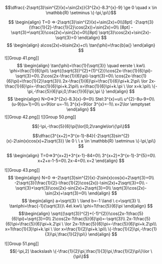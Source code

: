 $$\dfrac{-2\sqrt{3}\sin^{2}(x)+\sin(2x)}{3^{2x}-8.3^{x}-9} \ge 0 \quad x \in \mathbb{R} \setminus \{-\pi,\pi\}$$

$$
\begin{align}
T=0 =>-2\sqrt{3}\sin^{2}(x)+\sin(2x)=0\\[8pt]
-2\sqrt{3}(\frac{1}{2}-\frac{1}{2}\cos(2x))+\sin(2x)=0\\ [8pt]
-\sqrt{3}+\sqrt{3}\cos(2x)+\sin(2x)=0\\[8pt]
\sqrt{3}\cos(2x)+\sin(2x)-\sqrt{3}=0
\end{align}
$$
$$
\begin{align}
a\cos(2x)+b\sin(2x)+c\\
\tan(\phi)=\frac{b}a{}
\end{align}
$$
![[Group 41.png]]
$$
\begin{align}
\tan(\phi)=\frac{1}{\sqrt{3}} \quad eerste \ kw\\
\phi=\frac{1}{6}\pi\\
\sqrt{(\sqrt{3})^{2}+(1)^{2}}\cos(2x-\frac{1}{6}\pi)-\sqrt{3}=0\\
2\cos(2x-\frac{1}{6}\pi)-\sqrt{3}=0\\
\cos(2x-\frac{1}{6}\pi)=\frac{1}{2}\sqrt{3}\\
2x-\frac{1}{6}\pi=\frac{1}{6}\pi+k.2\pi\ \lor 2x-\frac{1}{6}\pi=-\frac{1}{6}\pi+k.2\pi\\
x=\frac{1}{6}\pi+k.\pi \ \lor x=k.\pi\\
\{-\pi,-\frac{5}{6}\pi,0,\frac{1}{6}\pi,\pi \}
\end{align}
$$
$$ 
\begin{align}
N=0=>3^{2x}-8.3{x}-9=0\\
Stel:3^{x}=u\\
u^{2}-8u-9=0\\
(u-9)(u+1)=0\\
u=9\lor u=-1\\
3^{x}=9\lor 3^{x}=-1\\
x=2\lor \emptyset
\end{align}
$$
![[Group 42.png]]
![[Group 50.png]]


$$[-\pi,-\frac{5}{6}\pi]\lor[0,2\rangle\lor\{\pi\}$$

$$\dfrac{3^{x+2}+3^{x-1}-84}{-2\sqrt{3}sin^{2}(x)-2\sin(x)cos(x)+2\sqrt{3}} \le 0 \ \ x \in \mathbb{R} \setminus \{-\pi,\pi\} $$

$$
\begin{align}
T=0=>3^{x+2}+3^{x-1}-84=0\\
3^{x+2}+3^{x-1}-3^{5}=0\\
x+2+x-1-5=0\\
2x-4=0\\
x=2
\end{align}
$$

![[Group 43.png]]
$$
\begin{align}
N=0 =>-2\sqrt{3}sin^{2}(x)-2\sin(x)cos(x)+2\sqrt{3}=0\\
-2\sqrt{3}(\frac{1}{2}-\frac{1}{2}\cos(2x))-\sin(2x)+2\sqrt{3}=0\\
-\sqrt{3}+\sqrt{3}\cos(2x)-sin(2x)+2\sqrt{3}=0\\
\sqrt{3}\cos(2x)-\sin(2x)+\sqrt{3}=0\\
\end{align}
$$
$$
\begin{align}
a=\sqrt{3} \ \land b=-1 \land \ c=\sqrt{3} \\
\tan\phi=\frac{-1}{\sqrt{3}}\ 4e\ kw\\
\phi=1\frac{5}{6}\pi
\end{align}
$$
$$\begin{align}
\sqrt{(\sqrt{3})^{2}+(-1)^{2}}\cos(2x-1\frac{5}{6}\pi)+\sqrt{3}=0\\
2\cos(2x-1\frac{5}{6}\pi)=-\sqrt{3}\\
2x-1\frac{5}{6}\pi=\frac{5}{6}\pi+k.2\pi \ \lor 2x-1\frac{5}{6}\pi=-\frac{5}{6}\pi+k.2\pi\\
x=1\frac{1}{3}\pi+k.\pi \ \lor x=\frac{1}{2}\pi+k.\pi\\
\{-\frac{1}{2}\pi,-\frac{1}{3}\pi,\frac{1}{2}\pi\}
\end{align}
$$

![[Group 51.png]]
$$[-\pi,2] \backslash \{-\frac{1}{2}\pi,\frac{1}{3}\pi,\frac{1}{2}\pi\}\lor \{\pi\}$$

